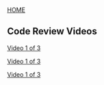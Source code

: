 [HOME](../index.md)

## Code Review Videos

[Video 1 of 3](Video_1.zip)

[Video 1 of 3](Video_2.zip)

[Video 1 of 3](Video_3.zip)

